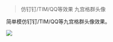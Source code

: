 >仿钉钉/TIM/QQ等效果 九宫格群头像<br/>

简单模仿钉钉/TIM/QQ等九宫格群头像效果。

![](https://github.com/MarcoZhan/NineGridImageView/tree/master/img/nineAvatar.png)

